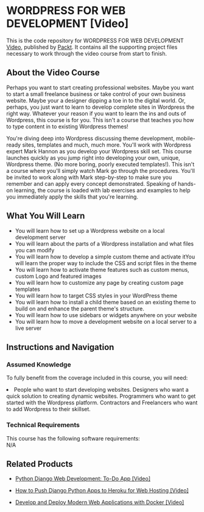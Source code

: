 


# WORDPRESS FOR WEB DEVELOPMENT [Video]
This is the code repository for WORDPRESS FOR WEB DEVELOPMENT [Video](https://www.packtpub.com/web-development/wordpress-web-development-video), published by [Packt](https://www.packtpub.com/?utm_source=github). It contains all the supporting project files necessary to work through the video course from start to finish.
## About the Video Course
Perhaps you want to start creating professional websites. Maybe you want to start a small freelance business or take control of your own business website. Maybe your a designer dipping a toe in to the digital world. Or, perhaps, you just want to learn to develop complete sites in Wordpress the right way. Whatever your reason if you want to learn the ins and outs of Wordpress, this course is for you. This isn't a course that teaches you how to type content in to existing Wordpress themes!

You're diving deep into Wordpress discussing theme development, mobile-ready sites, templates and much, much more. You'll work with Wordpress expert Mark Hannon as you develop your Wordpress skill set. This course launches quickly as you jump right into developing your own, unique, Wordpress theme. (No more boring, poorly executed templates!). This isn't a course where you'll simply watch Mark go through the procedures. You'll be invited to work along with Mark step-by-step to make sure you remember and can apply every concept demonstrated. Speaking of hands-on learning, the course is loaded with lab exercises and examples to help you immediately apply the skills that you're learning.

<H2>What You Will Learn</H2>
<DIV class=book-info-will-learn-text>
<UL>
<LI> You will learn how to set up a Wordpress website on a local development server</LI>
<LI>You will learn about the parts of a Wordpress installation and what files you can modify</LI>
<LI>You will learn how to develop a simple custom theme and activate itYou will learn the proper way to include the CSS and script files in the theme</LI>
<LI>You will learn how to activate theme features such as custom menus, custom Logo and featured images</LI>
<LI>You will learn how to customize any page by creating custom page templates</LI>
<LI>You will learn how to target CSS styles in your WordPress theme</LI>
<LI>You will learn how to install a child theme based on an existing theme to build on and enhance the parent theme's structure.</LI>
<LI>You will learn how to use sidebars or widgets anywhere on your website</LI>
<LI>You will learn how to move a development website on a local server to a live server</LI>
</UL></DIV>

## Instructions and Navigation
### Assumed Knowledge
To fully benefit from the coverage included in this course, you will need:<br/>
<DIV class=book-info-will-learn-text>
<LI> People who want to start developing websites. Designers who want a quick solution to creating dynamic websites. Programmers who want to get started with the Wordpress platform. Contractors and Freelancers who want to add Wordpress to their skillset.	 </li>
<DIV>

### Technical Requirements
This course has the following software requirements:<br/>
N/A

## Related Products
* [Python Django Web Development: To-Do App [Video]
](https://www.packtpub.com/web-development/python-django-web-development-do-app-video)

* [How to Push Django Python Apps to Heroku for Web Hosting [Video]
](https://www.packtpub.com/application-development/how-push-django-python-apps-heroku-web-hosting-video)

* [Develop and Deploy Modern Web Applications with Docker [Video]
](https://www.packtpub.com/application-development/develop-and-deploy-modern-web-applications-docker-video)

